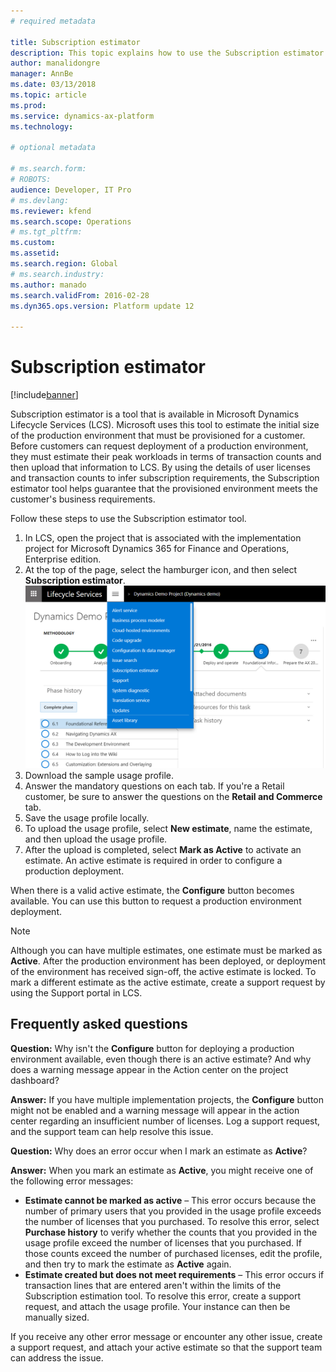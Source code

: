 ```yaml
---
# required metadata

title: Subscription estimator
description: This topic explains how to use the Subscription estimator tool that is available in Lifecycle Services (LCS) for Microsoft Dynamics 365 Finance and Operations, Enterprise edition.
author: manalidongre
manager: AnnBe
ms.date: 03/13/2018
ms.topic: article
ms.prod: 
ms.service: dynamics-ax-platform
ms.technology: 

# optional metadata

# ms.search.form: 
# ROBOTS: 
audience: Developer, IT Pro
# ms.devlang: 
ms.reviewer: kfend
ms.search.scope: Operations
# ms.tgt_pltfrm: 
ms.custom: 
ms.assetid: 
ms.search.region: Global
# ms.search.industry: 
ms.author: manado
ms.search.validFrom: 2016-02-28
ms.dyn365.ops.version: Platform update 12

---
```

# Subscription estimator

[!include[banner](../includes/banner.md)]

Subscription estimator is a tool that is available in Microsoft Dynamics Lifecycle Services (LCS). Microsoft uses this tool to estimate the initial size of the production environment that must be provisioned for a customer. Before customers can request deployment of a production environment, they must estimate their peak workloads in terms of transaction counts and then upload that information to LCS. By using the details of user licenses and transaction counts to infer subscription requirements, the Subscription estimator tool helps guarantee that the provisioned environment meets the customer's business requirements.

Follow these steps to use the Subscription estimator tool.

1. In LCS, open the project that is associated with the implementation project for Microsoft Dynamics 365 for Finance and Operations, Enterprise edition.
2. At the top of the page, select the hamburger icon, and then select **Subscription estimator**.
[![subscription estimator](./media/subscription_estimator_01.png)](./media/subscription_estimator_01.png)
3. Download the sample usage profile.
4. Answer the mandatory questions on each tab. If you're a Retail customer, be sure to answer the questions on the **Retail and Commerce** tab.
5. Save the usage profile locally.
6. To upload the usage profile, select **New estimate**, name the estimate, and then upload the usage profile.
7. After the upload is completed, select **Mark as Active** to activate an estimate. An active estimate is required in order to configure a production deployment.

When there is a valid active estimate, the **Configure** button becomes available. You can use this button to request a production environment deployment.

> [!NOTE]
> Although you can have multiple estimates, one estimate must be marked as **Active**. After the production environment has been deployed, or deployment of the environment has received sign-off, the active estimate is locked. To mark a different estimate as the active estimate, create a support request by using the Support portal in LCS.

## Frequently asked questions

**Question:** Why isn't the **Configure** button for deploying a production environment available, even though there is an active estimate? And why does a warning message appear in the Action center on the project dashboard?

**Answer:** If you have multiple implementation projects, the **Configure** button might not be enabled and a warning message will appear in the action center regarding an insufficient number of licenses. Log a support request, and the support team can help resolve this issue.

**Question:** Why does an error occur when I mark an estimate as **Active**?

**Answer:** When you mark an estimate as **Active**, you might receive one of the following error messages:

- **Estimate cannot be marked as active** – This error occurs because the number of primary users that you provided in the usage profile exceeds the number of licenses that you purchased. To resolve this error, select **Purchase history** to verify whether the counts that you provided in the usage profile exceed the number of licenses that you purchased. If those counts exceed the number of purchased licenses, edit the profile, and then try to mark the estimate as **Active** again.
- **Estimate created but does not meet requirements** – This error occurs if transaction lines that are entered aren't within the limits of the Subscription estimation tool. To resolve this error, create a support request, and attach the usage profile. Your instance can then be manually sized.

If you receive any other error message or encounter any other issue, create a support request, and attach your active estimate so that the support team can address the issue.
